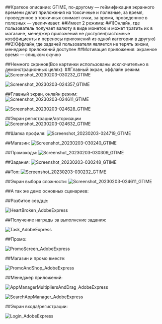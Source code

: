 ##Краткое описание: GTIME, по-другому — геймификация экранного времени делит приложения на токсичные и полезные, за время, проведенное в тоскичных снимает очки, за время, проведенное в полезных — увеличивает.
##Имеет 2 режима: 
##1)Онлайн, где пользователь получает валюту в виде монеток и может тратить их в магазине, менеджер приложений не доступен(кастомные коэффициенты и переносы приложений из одной категории в другую)
##2)Оффлайн,где задачей пользователя является не терять жизни, менеджер приложений доступен
##Мотивация приложения: экранное время — слишком скучно

##Немного скринов(Все картинки использованы исключительно в демонстрационных целях):
##Главный экран, оффлайн режим:
![Screenshot_20230203-030232_GTIME](https://user-images.githubusercontent.com/91745398/216487177-1ae1d520-aacd-4842-920b-033c685cf684.jpg)

![Screenshot_20230203-024357_GTIME](https://user-images.githubusercontent.com/91745398/216487381-739d0114-c741-444d-b9db-64fa0f21406f.jpg)


##Главный экран, онлайн режим:
![Screenshot_20230203-024611_GTIME](https://user-images.githubusercontent.com/91745398/216487505-7e21eda5-1e97-4cac-9a5a-fa75c507a4df.jpg)

![Screenshot_20230203-024628_GTIME](https://user-images.githubusercontent.com/91745398/216487518-879bf69a-22cc-4528-b141-559508689d3e.jpg)


##Экран регистрации/авторизации
![Screenshot_20230203-024632_GTIME](https://user-images.githubusercontent.com/91745398/216487580-81b20d54-d410-413e-a135-a546691039c1.jpg)


##Шапка профиля:
![Screenshot_20230203-024719_GTIME](https://user-images.githubusercontent.com/91745398/216487850-0c429b87-eac6-4070-a648-e1cf6586c96e.jpg)


##Магазин:
![Screenshot_20230203-030240_GTIME](https://user-images.githubusercontent.com/91745398/216488145-f13ad11d-0410-44f2-a9e7-7d7ee22020d4.jpg)


##Промокоды:
![Screenshot_20230203-030309_GTIME](https://user-images.githubusercontent.com/91745398/216488186-6bf9344a-2e94-421c-b42c-ccb571acaddd.jpg)


##Задания:
![Screenshot_20230203-030248_GTIME](https://user-images.githubusercontent.com/91745398/216488175-fd4edd1c-4d98-4fbd-8fee-a80bf95f1a13.jpg)


##Топ:
![Screenshot_20230203-030232_GTIME](https://user-images.githubusercontent.com/91745398/216488113-c13db93c-d737-4b45-a9b2-bf9e046ca3d7.jpg)

##Экран выбора сложности:
![Screenshot_20230203-024611_GTIME](https://user-images.githubusercontent.com/91745398/216488236-13ca53f4-604a-474c-9242-33af54dfca22.jpg)

##А так же демо основных сценариев:

##Разбитое сердце:

![HeartBroken_AdobeExpress](https://user-images.githubusercontent.com/91745398/216496923-1e8a61c1-7c83-4b29-b995-27260e81d607.gif)


##Получение награды за выполнение задания:

![Task_AdobeExpress](https://user-images.githubusercontent.com/91745398/216496822-3ec28435-1407-45ab-9987-5414437eb34c.gif)

##Промо:

![PromoScreen_AdobeExpress](https://user-images.githubusercontent.com/91745398/216496857-fcb45bf8-358d-46e3-bbab-378d9156267b.gif)


##Магазин и промо вместе:

![PromoAndShop_AdobeExpress](https://user-images.githubusercontent.com/91745398/216496885-6d16b273-ed42-4998-ac3a-64feb59234c3.gif)


##Менеджер приложений:

![AppManagerMultipliersAndDrag_AdobeExpress](https://user-images.githubusercontent.com/91745398/216496909-fe5b1fb6-2ba2-4de2-85c1-951f5374ca1c.gif)


![SearchAppManager_AdobeExpress](https://user-images.githubusercontent.com/91745398/216496838-bb92fa4e-896c-4300-a395-90bfe4a3af2d.gif)


##Экран входа/регистрации:

![Login_AdobeExpress](https://user-images.githubusercontent.com/91745398/216496939-41705f6b-133d-4c74-862e-c62589f85b1b.gif)

